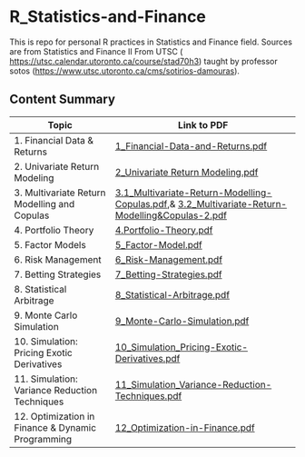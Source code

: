 # R_Statistics-and-Finance
This is repo for personal R practices in Statistics and Finance field. Sources are from Statistics and Finance II From UTSC ( https://utsc.calendar.utoronto.ca/course/stad70h3) taught by professor sotos (https://www.utsc.utoronto.ca/cms/sotirios-damouras). 

## Content Summary

| Topic                                                                 | Link to PDF                                                                 |
|-----------------------------------------------------------------------|------------------------------------------------------------------------------|
| 1. Financial Data & Returns                                           | [1_Financial-Data-and-Returns.pdf](1_Financial-Data-and-Returns.pdf)         |
| 2. Univariate Return Modeling                                         | [2_Univariate Return Modeling.pdf](2_Univariate%20Return%20Modeling.pdf)     |
| 3. Multivariate Return Modelling and Copulas                         | [3.1_Multivariate-Return-Modelling-Copulas.pdf](3.1_Multivariate-Return-Modelling-Copulas.pdf),& [3.2_Multivariate-Return-Modelling&Copulas-2.pdf](3.2_Multivariate-Return-Modelling&Copulas-2.pdf) |
| 4. Portfolio Theory                                                  | [4.Portfolio-Theory.pdf](4.Portfolio-Theory.pdf)                             |
| 5. Factor Models                                                     | [5_Factor-Model.pdf](5_Factor-Model.pdf)                                     |
| 6. Risk Management                                                   | [6_Risk-Management.pdf](6_Risk-Management.pdf)                               |
| 7. Betting Strategies                                                | [7_Betting-Strategies.pdf](7_Betting-Strategies.pdf)                         |
| 8. Statistical Arbitrage                                             | [8_Statistical-Arbitrage.pdf](8_Statistical-Arbitrage.pdf)                   |
| 9. Monte Carlo Simulation                                            | [9_Monte-Carlo-Simulation.pdf](9_Monte-Carlo-Simulation.pdf)                 |
| 10. Simulation: Pricing Exotic Derivatives                           | [10_Simulation_Pricing-Exotic-Derivatives.pdf](10_Simulation_Pricing-Exotic-Derivatives.pdf) |
| 11. Simulation: Variance Reduction Techniques                        | [11_Simulation_Variance-Reduction-Techniques.pdf](11_Simulation_Variance-Reduction-Techniques.pdf) |
| 12. Optimization in Finance & Dynamic Programming                    | [12_Optimization-in-Finance.pdf](12_Optimization-in-Finance.pdf)             |
